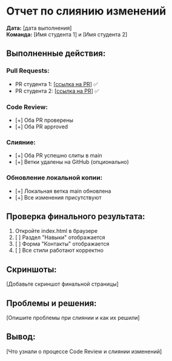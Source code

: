 # Отчет по слиянию изменений

**Дата:** [дата выполнения]  
**Команда:** [Имя студента 1] и [Имя студента 2]

## Выполненные действия:

### Pull Requests:
- PR студента 1: [[ссылка на PR](https://github.com/tigris8735/task_2/pull/1)] ✅
- PR студента 2: [[ссылка на PR](https://github.com/tigris8735/task_2/pull/1)] ✅

### Code Review:
- [+] Оба PR проверены
- [+] Оба PR approved

### Слияние:
- [+] Оба PR успешно слиты в main
- [+] Ветки удалены на GitHub (опционально)

### Обновление локальной копии:
- [+] Локальная ветка main обновлена
- [+] Все изменения присутствуют

## Проверка финального результата:
1. Откройте index.html в браузере
2. [ ] Раздел "Навыки" отображается
3. [ ] Форма "Контакты" отображается
4. [ ] Все стили работают корректно

## Скриншоты:
[Добавьте скриншот финальной страницы]

## Проблемы и решения:
[Опишите проблемы при слиянии и как их решили]

## Вывод:
[Что узнали о процессе Code Review и слиянии изменений]